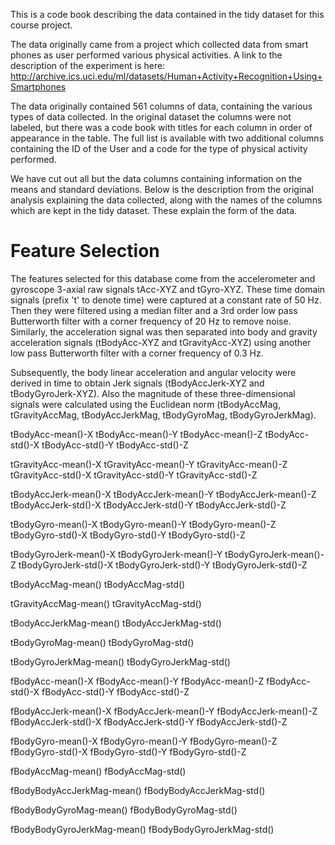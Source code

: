 This is a code book describing the data contained in the tidy dataset for this course project.

The data originally came from a project which collected data from smart phones as user performed various physical activities. A link to the description of the experiment is here:
http://archive.ics.uci.edu/ml/datasets/Human+Activity+Recognition+Using+Smartphones 

The data originally contained 561 columns of data, containing the various types of data collected. In the original dataset the columns were not labeled, but there was a code book with titles for each column in order of appearance in the table. The full list is available  with two additional columns containing the ID of the User and a code for the type of physical activity performed. 

We have cut out all but the data columns containing information on the means and standard deviations. Below is the description from the original analysis explaining the data collected, along with the names of the columns which are kept in the tidy dataset. These explain the form of the data.




Feature Selection
=================

The features selected for this database come from the accelerometer and gyroscope 3-axial raw signals tAcc-XYZ and tGyro-XYZ. These time domain signals (prefix 't' to denote time) were captured at a constant rate of 50 Hz. Then they were filtered using a median filter and a 3rd order low pass Butterworth filter with a corner frequency of 20 Hz to remove noise. Similarly, the acceleration signal was then separated into body and gravity acceleration signals (tBodyAcc-XYZ and tGravityAcc-XYZ) using another low pass Butterworth filter with a corner frequency of 0.3 Hz.

Subsequently, the body linear acceleration and angular velocity were derived in time to obtain Jerk signals (tBodyAccJerk-XYZ and tBodyGyroJerk-XYZ). Also the magnitude of these three-dimensional signals were calculated using the Euclidean norm (tBodyAccMag, tGravityAccMag, tBodyAccJerkMag, tBodyGyroMag, tBodyGyroJerkMag).




tBodyAcc-mean()-X
tBodyAcc-mean()-Y
tBodyAcc-mean()-Z
tBodyAcc-std()-X
tBodyAcc-std()-Y
tBodyAcc-std()-Z

tGravityAcc-mean()-X
tGravityAcc-mean()-Y
tGravityAcc-mean()-Z
tGravityAcc-std()-X
tGravityAcc-std()-Y
tGravityAcc-std()-Z

tBodyAccJerk-mean()-X
tBodyAccJerk-mean()-Y
tBodyAccJerk-mean()-Z
tBodyAccJerk-std()-X
tBodyAccJerk-std()-Y
tBodyAccJerk-std()-Z

tBodyGyro-mean()-X
tBodyGyro-mean()-Y
tBodyGyro-mean()-Z
tBodyGyro-std()-X
tBodyGyro-std()-Y
tBodyGyro-std()-Z

tBodyGyroJerk-mean()-X
tBodyGyroJerk-mean()-Y
tBodyGyroJerk-mean()-Z
tBodyGyroJerk-std()-X
tBodyGyroJerk-std()-Y
tBodyGyroJerk-std()-Z

tBodyAccMag-mean()
tBodyAccMag-std()

tGravityAccMag-mean()
tGravityAccMag-std()

tBodyAccJerkMag-mean()
tBodyAccJerkMag-std()

tBodyGyroMag-mean()
tBodyGyroMag-std()

tBodyGyroJerkMag-mean()
tBodyGyroJerkMag-std()

fBodyAcc-mean()-X
fBodyAcc-mean()-Y
fBodyAcc-mean()-Z
fBodyAcc-std()-X
fBodyAcc-std()-Y
fBodyAcc-std()-Z

fBodyAccJerk-mean()-X
fBodyAccJerk-mean()-Y
fBodyAccJerk-mean()-Z
fBodyAccJerk-std()-X
fBodyAccJerk-std()-Y
fBodyAccJerk-std()-Z

fBodyGyro-mean()-X
fBodyGyro-mean()-Y
fBodyGyro-mean()-Z
fBodyGyro-std()-X
fBodyGyro-std()-Y
fBodyGyro-std()-Z

fBodyAccMag-mean()
fBodyAccMag-std()

fBodyBodyAccJerkMag-mean()
fBodyBodyAccJerkMag-std()

fBodyBodyGyroMag-mean()
fBodyBodyGyroMag-std()

fBodyBodyGyroJerkMag-mean()
fBodyBodyGyroJerkMag-std()















